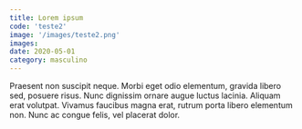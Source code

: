 ```yaml
---
title: Lorem ipsum
code: 'teste2'
image: '/images/teste2.png'
images:
date: 2020-05-01
category: masculino
---
```


Praesent non suscipit neque. Morbi eget odio elementum, gravida libero sed, posuere risus. Nunc dignissim ornare augue luctus lacinia. Aliquam erat volutpat. Vivamus faucibus magna erat, rutrum porta libero elementum non. Nunc ac congue felis, vel placerat dolor.
